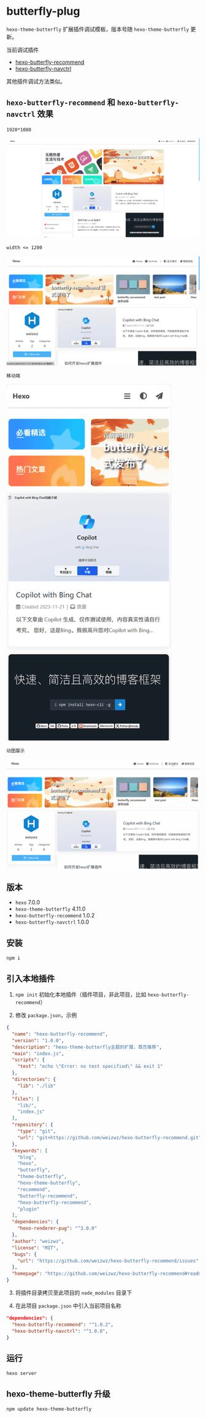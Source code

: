 # butterfly-plug
`hexo-theme-butterfly` 扩展插件调试模板，版本号随 `hexo-theme-butterfly` 更新。 

当前调试插件 
+ [hexo-butterfly-recommend](https://github.com/weizwz/hexo-butterfly-recommend)
+ [hexo-butterfly-navctrl](https://github.com/weizwz/hexo-butterfly-navctrl)

其他插件调试方法类似。

## `hexo-butterfly-recommend` 和 `hexo-butterfly-navctrl` 效果
`1920*1080` 

![banner](/source/img/home.png "banner") 

`width <= 1200` 

![banner](/source/img/home1.png "banner") 

`移动端` 

<img src="https://github.com/weizwz/butterfly-plug/blob/main/source/img/home2.png" width="430" alt="移动端效果"/><br/>

`动图展示`

![banner](/source/img/navctrl.gif "banner") 

## 版本
+ `hexo` 7.0.0 
+ `hexo-theme-butterfly` 4.11.0 
+ `hexo-butterfly-recommend` 1.0.2
+ `hexo-butterfly-navctrl` 1.0.0

## 安装

```shell
npm i
```

## 引入本地插件

1. `npm init` 初始化本地插件（插件项目，非此项目，比如 `hexo-butterfly-recommend`）

2. 修改 `package.json`，示例
```json
{
  "name": "hexo-butterfly-recommend",
  "version": "1.0.0",
  "description": "hexo-theme-butterfly主题的扩展，首页推荐",
  "main": "index.js",
  "scripts": {
    "test": "echo \"Error: no test specified\" && exit 1"
  },
  "directories": {
    "lib": "./lib"
  },
  "files": [
    "lib/",
    "index.js"
  ],
  "repository": {
    "type": "git",
    "url": "git+https://github.com/weizwz/hexo-butterfly-recommend.git"
  },
  "keywords": [
    "blog",
    "hexo",
    "butterfly",
    "theme-butterfly",
    "hexo-theme-butterfly",
    "recommend",
    "butterfly-recommend",
    "hexo-butterfly-recommend",
    "plugin"
  ],
  "dependencies": {
    "hexo-renderer-pug": "^3.0.0"
  },
  "author": "weizwz",
  "license": "MIT",
  "bugs": {
    "url": "https://github.com/weizwz/hexo-butterfly-recommend/issues"
  },
  "homepage": "https://github.com/weizwz/hexo-butterfly-recommend#readme"
}
```
3. 将插件目录拷贝至此项目的 `node_modules` 目录下

4. 在此项目 `package.json` 中引入当前项目名称

```json
"dependencies": {
  "hexo-butterfly-recommend": "^1.0.2",
  "hexo-butterfly-navctrl": "^1.0.0",
}
```

## 运行

```shell
hexo server
```

## hexo-theme-butterfly 升级

```shell
npm update hexo-theme-butterfly
```